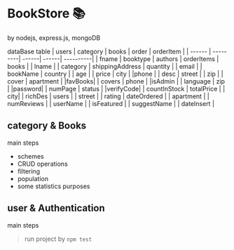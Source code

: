  # BookStore :books:

 by nodejs, express.js, mongoDB
 

 dataBase table
 | users  | category | books | order | orderItem |
 | ------ | ---------| ------| ------| ----------|
 | fname | booktype | authors  | orderItems  | books  |
 | lname  |         | category | shippingAddress  | quantity  |
 | email  |         | bookName | country  |
 | age    |         | price    | city |
 |phone   |         | desc     | street  |
 | zip    |         | cover    | apartment |
 |favBooks|         | covers   | phone  |
 |isAdmin |         | language | zip |
 |password|         | numPage  | status |
 |verifyCode|       | countInStock | totalPrice  |
 | city|            | richDes  | users |
 | street  |        | rating   | dateOrdered |
 | apartment  |     | numReviews  |
 | userName  |      | isFeatured  |
 | suggestName |    | dateInsert  |
 
 
 ## category & Books
 main steps
 - schemes
 - CRUD operations
 - filtering
 - population
 - some statistics purposes
 
  ## user & Authentication
   main steps

> run project by ```npm test```
